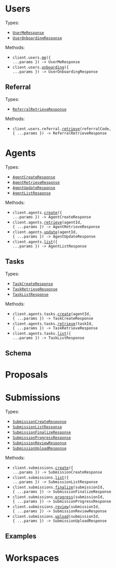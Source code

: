 # Users

Types:

- <code><a href="./src/resources/users/users.ts">UserMeResponse</a></code>
- <code><a href="./src/resources/users/users.ts">UserOnboardingResponse</a></code>

Methods:

- <code title="get /api/v1/user/me">client.users.<a href="./src/resources/users/users.ts">me</a>({ ...params }) -> UserMeResponse</code>
- <code title="post /api/v1/user/onboarding">client.users.<a href="./src/resources/users/users.ts">onboarding</a>({ ...params }) -> UserOnboardingResponse</code>

## Referral

Types:

- <code><a href="./src/resources/users/referral.ts">ReferralRetrieveResponse</a></code>

Methods:

- <code title="get /api/v1/user/referral/{referralCode}">client.users.referral.<a href="./src/resources/users/referral.ts">retrieve</a>(referralCode, { ...params }) -> ReferralRetrieveResponse</code>

# Agents

Types:

- <code><a href="./src/resources/agents/agents.ts">AgentCreateResponse</a></code>
- <code><a href="./src/resources/agents/agents.ts">AgentRetrieveResponse</a></code>
- <code><a href="./src/resources/agents/agents.ts">AgentUpdateResponse</a></code>
- <code><a href="./src/resources/agents/agents.ts">AgentListResponse</a></code>

Methods:

- <code title="post /api/v1/agent/">client.agents.<a href="./src/resources/agents/agents.ts">create</a>({ ...params }) -> AgentCreateResponse</code>
- <code title="get /api/v1/agent/{agentId}">client.agents.<a href="./src/resources/agents/agents.ts">retrieve</a>(agentId, { ...params }) -> AgentRetrieveResponse</code>
- <code title="patch /api/v1/agent/{agentId}">client.agents.<a href="./src/resources/agents/agents.ts">update</a>(agentId, { ...params }) -> AgentUpdateResponse</code>
- <code title="get /api/v1/agent/">client.agents.<a href="./src/resources/agents/agents.ts">list</a>({ ...params }) -> AgentListResponse</code>

## Tasks

Types:

- <code><a href="./src/resources/agents/tasks.ts">TaskCreateResponse</a></code>
- <code><a href="./src/resources/agents/tasks.ts">TaskRetrieveResponse</a></code>
- <code><a href="./src/resources/agents/tasks.ts">TaskListResponse</a></code>

Methods:

- <code title="post /api/v1/agent/{agentId}/task">client.agents.tasks.<a href="./src/resources/agents/tasks.ts">create</a>(agentId, { ...params }) -> TaskCreateResponse</code>
- <code title="get /api/v1/task/{taskId}">client.agents.tasks.<a href="./src/resources/agents/tasks.ts">retrieve</a>(taskId, { ...params }) -> TaskRetrieveResponse</code>
- <code title="get /api/v1/task/">client.agents.tasks.<a href="./src/resources/agents/tasks.ts">list</a>({ ...params }) -> TaskListResponse</code>

## Schema

# Proposals

# Submissions

Types:

- <code><a href="./src/resources/submissions/submissions.ts">SubmissionCreateResponse</a></code>
- <code><a href="./src/resources/submissions/submissions.ts">SubmissionListResponse</a></code>
- <code><a href="./src/resources/submissions/submissions.ts">SubmissionFinalizeResponse</a></code>
- <code><a href="./src/resources/submissions/submissions.ts">SubmissionProgressResponse</a></code>
- <code><a href="./src/resources/submissions/submissions.ts">SubmissionReviewResponse</a></code>
- <code><a href="./src/resources/submissions/submissions.ts">SubmissionUploadResponse</a></code>

Methods:

- <code title="post /api/v1/submission/">client.submissions.<a href="./src/resources/submissions/submissions.ts">create</a>({ ...params }) -> SubmissionCreateResponse</code>
- <code title="get /api/v1/submission/">client.submissions.<a href="./src/resources/submissions/submissions.ts">list</a>({ ...params }) -> SubmissionListResponse</code>
- <code title="get /api/v1/submission/{submissionId}/finalize">client.submissions.<a href="./src/resources/submissions/submissions.ts">finalize</a>(submissionId, { ...params }) -> SubmissionFinalizeResponse</code>
- <code title="post /api/v1/submission/{submissionId}/progress">client.submissions.<a href="./src/resources/submissions/submissions.ts">progress</a>(submissionId, { ...params }) -> SubmissionProgressResponse</code>
- <code title="post /api/v1/submission/{submissionId}/review">client.submissions.<a href="./src/resources/submissions/submissions.ts">review</a>(submissionId, { ...params }) -> SubmissionReviewResponse</code>
- <code title="post /api/v1/submission/{submissionId}">client.submissions.<a href="./src/resources/submissions/submissions.ts">upload</a>(submissionId, { ...params }) -> SubmissionUploadResponse</code>

## Examples

# Workspaces
